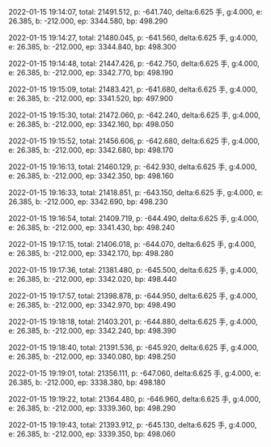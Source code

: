 2022-01-15 19:14:07, total: 21491.512, p: -641.740, delta:6.625 手, g:4.000, e: 26.385, b: -212.000, ep: 3344.580, bp: 498.290

2022-01-15 19:14:27, total: 21480.045, p: -641.560, delta:6.625 手, g:4.000, e: 26.385, b: -212.000, ep: 3344.840, bp: 498.300

2022-01-15 19:14:48, total: 21447.426, p: -642.750, delta:6.625 手, g:4.000, e: 26.385, b: -212.000, ep: 3342.770, bp: 498.190

2022-01-15 19:15:09, total: 21483.421, p: -641.680, delta:6.625 手, g:4.000, e: 26.385, b: -212.000, ep: 3341.520, bp: 497.900

2022-01-15 19:15:30, total: 21472.060, p: -642.240, delta:6.625 手, g:4.000, e: 26.385, b: -212.000, ep: 3342.160, bp: 498.050

2022-01-15 19:15:52, total: 21456.606, p: -642.680, delta:6.625 手, g:4.000, e: 26.385, b: -212.000, ep: 3342.680, bp: 498.170

2022-01-15 19:16:13, total: 21460.129, p: -642.930, delta:6.625 手, g:4.000, e: 26.385, b: -212.000, ep: 3342.350, bp: 498.160

2022-01-15 19:16:33, total: 21418.851, p: -643.150, delta:6.625 手, g:4.000, e: 26.385, b: -212.000, ep: 3342.690, bp: 498.230

2022-01-15 19:16:54, total: 21409.719, p: -644.490, delta:6.625 手, g:4.000, e: 26.385, b: -212.000, ep: 3341.430, bp: 498.240

2022-01-15 19:17:15, total: 21406.018, p: -644.070, delta:6.625 手, g:4.000, e: 26.385, b: -212.000, ep: 3342.170, bp: 498.280

2022-01-15 19:17:36, total: 21381.480, p: -645.500, delta:6.625 手, g:4.000, e: 26.385, b: -212.000, ep: 3342.020, bp: 498.440

2022-01-15 19:17:57, total: 21398.878, p: -644.950, delta:6.625 手, g:4.000, e: 26.385, b: -212.000, ep: 3342.970, bp: 498.490

2022-01-15 19:18:18, total: 21403.201, p: -644.880, delta:6.625 手, g:4.000, e: 26.385, b: -212.000, ep: 3342.240, bp: 498.390

2022-01-15 19:18:40, total: 21391.536, p: -645.920, delta:6.625 手, g:4.000, e: 26.385, b: -212.000, ep: 3340.080, bp: 498.250

2022-01-15 19:19:01, total: 21356.111, p: -647.060, delta:6.625 手, g:4.000, e: 26.385, b: -212.000, ep: 3338.380, bp: 498.180

2022-01-15 19:19:22, total: 21364.480, p: -646.960, delta:6.625 手, g:4.000, e: 26.385, b: -212.000, ep: 3339.360, bp: 498.290

2022-01-15 19:19:43, total: 21393.912, p: -645.130, delta:6.625 手, g:4.000, e: 26.385, b: -212.000, ep: 3339.350, bp: 498.060